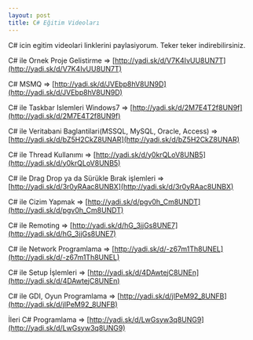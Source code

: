 ```yaml
---
layout: post
title: C# Eğitim Videoları
---
```


C# icin egitim videolari linklerini paylasiyorum. Teker teker indirebilirsiniz.

C# ile Ornek Proje Gelistirme => [http://yadi.sk/d/V7K4IvUU8UN7T](http://yadi.sk/d/V7K4IvUU8UN7T)

C# MSMQ => [http://yadi.sk/d/JVEbp8hV8UN9D](http://yadi.sk/d/JVEbp8hV8UN9D)

C# ile Taskbar Islemleri Windows7 => [http://yadi.sk/d/2M7E4T2f8UN9f](http://yadi.sk/d/2M7E4T2f8UN9f)
<!--more-->
C# ile Veritabani Baglantilari(MSSQL, MySQL, Oracle, Access) => [http://yadi.sk/d/bZ5H2CkZ8UNAR](http://yadi.sk/d/bZ5H2CkZ8UNAR)

C# ile Thread Kullanımı => [http://yadi.sk/d/y0krQLoV8UNB5](http://yadi.sk/d/y0krQLoV8UNB5)

C# ile Drag Drop ya da Sürükle Bırak işlemleri => [http://yadi.sk/d/3r0yRAac8UNBX](http://yadi.sk/d/3r0yRAac8UNBX)

C# ile Cizim Yapmak => [http://yadi.sk/d/pgv0h_Cm8UNDT](http://yadi.sk/d/pgv0h_Cm8UNDT)

C# ile Remoting => [http://yadi.sk/d/hG_3jjGs8UNE7](http://yadi.sk/d/hG_3jjGs8UNE7)

C# ile Network Programlama => [http://yadi.sk/d/-z67m1Th8UNEL](http://yadi.sk/d/-z67m1Th8UNEL)

C# ile Setup İşlemleri => [http://yadi.sk/d/4DAwtejC8UNEn](http://yadi.sk/d/4DAwtejC8UNEn)

C# ile GDI, Oyun Programlama => [http://yadi.sk/d/jIPeM92_8UNFB](http://yadi.sk/d/jIPeM92_8UNFB)

İleri C# Programlama => [http://yadi.sk/d/LwGsyw3q8UNG9](http://yadi.sk/d/LwGsyw3q8UNG9)